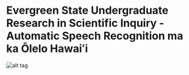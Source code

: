 # Evergreen State Undergraduate Research in Scientific Inquiry - Automatic Speech Recognition ma ka Ōlelo Hawaiʻi

![alt tag](https://raw.github.com/kahea/esursi-asr-oh/master/visual.png)
